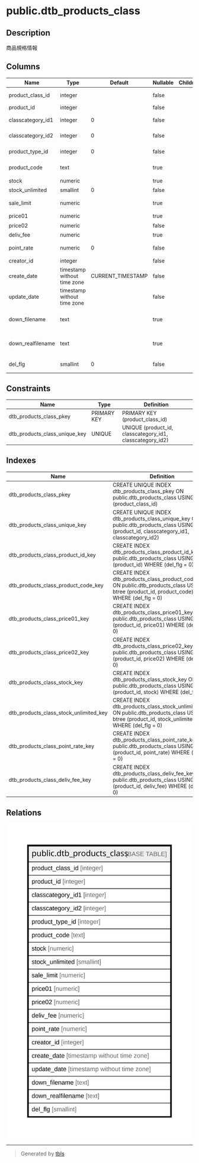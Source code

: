# public.dtb_products_class

## Description

商品規格情報

## Columns

| Name | Type | Default | Nullable | Children | Parents | Comment |
| ---- | ---- | ------- | -------- | -------- | ------- | ------- |
| product_class_id | integer |  | false |  |  | 商品規格ID |
| product_id | integer |  | false |  |  | 商品ID |
| classcategory_id1 | integer | 0 | false |  |  | 規格分類ID1 |
| classcategory_id2 | integer | 0 | false |  |  | 規格分類ID2 |
| product_type_id | integer | 0 | false |  |  | 商品種別ID |
| product_code | text |  | true |  |  | 商品コード |
| stock | numeric |  | true |  |  | 在庫数 |
| stock_unlimited | smallint | 0 | false |  |  | 在庫制限 |
| sale_limit | numeric |  | true |  |  | 販売制限数 |
| price01 | numeric |  | true |  |  | 価格 |
| price02 | numeric |  | false |  |  | 特別価格 |
| deliv_fee | numeric |  | true |  |  | 商品送料 |
| point_rate | numeric | 0 | false |  |  | ポイント付与率 |
| creator_id | integer |  | false |  |  | 作成者ID |
| create_date | timestamp without time zone | CURRENT_TIMESTAMP | false |  |  | 作成日時 |
| update_date | timestamp without time zone |  | false |  |  | 更新日時 |
| down_filename | text |  | true |  |  | ダウンロードファイル名 |
| down_realfilename | text |  | true |  |  | ダウンロード実ファイル名 |
| del_flg | smallint | 0 | false |  |  | 削除フラグ |

## Constraints

| Name | Type | Definition |
| ---- | ---- | ---------- |
| dtb_products_class_pkey | PRIMARY KEY | PRIMARY KEY (product_class_id) |
| dtb_products_class_unique_key | UNIQUE | UNIQUE (product_id, classcategory_id1, classcategory_id2) |

## Indexes

| Name | Definition |
| ---- | ---------- |
| dtb_products_class_pkey | CREATE UNIQUE INDEX dtb_products_class_pkey ON public.dtb_products_class USING btree (product_class_id) |
| dtb_products_class_unique_key | CREATE UNIQUE INDEX dtb_products_class_unique_key ON public.dtb_products_class USING btree (product_id, classcategory_id1, classcategory_id2) |
| dtb_products_class_product_id_key | CREATE INDEX dtb_products_class_product_id_key ON public.dtb_products_class USING btree (product_id) WHERE (del_flg = 0) |
| dtb_products_class_product_code_key | CREATE INDEX dtb_products_class_product_code_key ON public.dtb_products_class USING btree (product_id, product_code) WHERE (del_flg = 0) |
| dtb_products_class_price01_key | CREATE INDEX dtb_products_class_price01_key ON public.dtb_products_class USING btree (product_id, price01) WHERE (del_flg = 0) |
| dtb_products_class_price02_key | CREATE INDEX dtb_products_class_price02_key ON public.dtb_products_class USING btree (product_id, price02) WHERE (del_flg = 0) |
| dtb_products_class_stock_key | CREATE INDEX dtb_products_class_stock_key ON public.dtb_products_class USING btree (product_id, stock) WHERE (del_flg = 0) |
| dtb_products_class_stock_unlimited_key | CREATE INDEX dtb_products_class_stock_unlimited_key ON public.dtb_products_class USING btree (product_id, stock_unlimited) WHERE (del_flg = 0) |
| dtb_products_class_point_rate_key | CREATE INDEX dtb_products_class_point_rate_key ON public.dtb_products_class USING btree (product_id, point_rate) WHERE (del_flg = 0) |
| dtb_products_class_deliv_fee_key | CREATE INDEX dtb_products_class_deliv_fee_key ON public.dtb_products_class USING btree (product_id, deliv_fee) WHERE (del_flg = 0) |

## Relations

![er](public.dtb_products_class.svg)

---

> Generated by [tbls](https://github.com/k1LoW/tbls)
